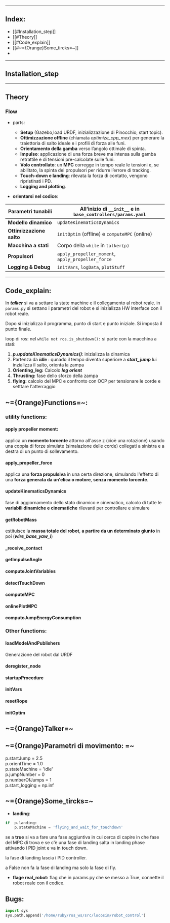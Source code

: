 
---
## Index: 
- [[#Installation_step]]
- [[#Theory]]
- [[#Code_explain]]
- [[#~={Orange}Some_tircks=~]]
- 


---
## Installation_step



---
## Theory
### Flow
- parts:
	- **Setup** (Gazebo,load URDF, inizializzazione di Pinocchio, start topic).
	- **Ottimizzazione offline** (chiamata _optimize_cpp_mex_) per generare la traiettoria di salto ideale e i profili di forza alle funi.
	- **Orientamento della gamba** verso l’angolo ottimale di spinta.
	- **Impulso**: applicazione di una forza breve ma intensa sulla gamba retrattile e di tensioni pre-calcolate sulle funi.
	- **Volo controllato**: un **MPC** corregge in tempo reale le tensioni e, se abilitato, la spinta dei propulsori per ridurre l’errore di tracking.
	- **Touch-down e landing**: rilevata la forza di contatto, vengono ripristinati i PD.
	- **Logging and plotting**.

- **orientarsi nel codice**:

| **Parametri tunabili**   | All’inizio di `__init__` e in `base_controllers/params.yaml` |
| ------------------------ | ------------------------------------------------------------ |
| **Modello dinamico**     | `updateKinematicsDynamics`                                   |
| **Ottimizzazione salto** | `initOptim` (offline) e `computeMPC` (online)                |
| **Macchina a stati**     | Corpo della `while` in `talker(p)`                           |
| **Propulsori**           | `apply_propeller_moment`, `apply_propeller_force`            |
| **Logging & Debug**      | `initVars`, `logData`, `plotStuff`                           |

---
## Code_explain: 

In ***talker*** si va a settare la state machine e il collegamento al robot reale. in `params.py`  si settano i parametri del robot e si inizializza HW interface con il robot reale.

Dopo si inizializza il programma, punto di start e punto iniziale.
Si imposta il punto finale.

loop di ros:
nel `while not ros.is_shutdown():`  si parte con la macchina a stati:
1. ***p.updateKinematicsDynamics()***: inizializza la dinamica
2. Partenza da ***idle*** : qunado il tempo diventa superiore a ***start_jump*** lui inzializza il salto, orienta la zampa
3. **Orienting_leg:** Calcolo ***leg orient***
4. **Thrusting:** fase dello sforzo della zampa
5. **flying:** calcolo del MPC e confronto con OCP per tensionare le corde e setttare l'atterraggio 

## ~={Orange}Functions=~:

### utility functions:

#### apply propeller moment: 
applica un **momento torcente** attorno all'asse z (cioè una rotazione) usando una coppia di forze simulate (simalazione delle corde) collegati a sinistra e a destra di un punto di sollevamento.

#### apply_propeller_force

applica una **forza propulsiva** in una certa direzione, simulando l'effetto di una **forza generata da un'elica o motore**, **senza momento torcente**.
#### updateKinematicsDynamics

fase di aggiornamento dello stato dinamico e cinematico, calcolo di tutte le **variabili dinamiche e cinematiche** rilevanti per controllare e simulare

#### getRobotMass

estituisce la **massa totale del robot**, **a partire da un determinato giunto** in poi (***wire_base_yaw_l***)
#### _receive_contact

#### getImpulseAngle
#### computeJointVariables

#### detectTouchDown

#### computeMPC

#### onlinePlotMPC

#### computeJumpEnergyConsumption


### Other functions: 

#### loadModelAndPublishers
Generazione del robot dal URDF
#### deregister_node

#### startupProcedure
#### initVars

#### resetRope

#### initOptim


## ~={Orange}Talker=~



## ~={Orange}Parametri di movimento: =~

p.startJump = 2.5  
p.orientTime = 1.0  
p.stateMachine = 'idle'  
p.jumpNumber  = 0  
p.numberOfJumps = 1  
p.start_logging = np.inf


## ~={Orange}Some_tircks=~

- **landing**:
```python
if  p.landing:  
    p.stateMachine = 'flying_and_wait_for_touchdown'  
```
se a **true** si va a fare una fase aggiuntiva in cui cerca di capire in che fase del MPC di trova e se c'è una fase di landing salta in landing phase attivando i PID joint e va in touch down.

la fase di landing lascia i PID controller.

a False non fa la fase di landing ma solo la fase di fly.

- **flage real_robot:** 
flag che in params.py che se messo a True, connette il robot reale con il codice.


## Bugs: 
``` python
import sys  
sys.path.append('/home/ruby/ros_ws/src/locosim/robot_control')
```